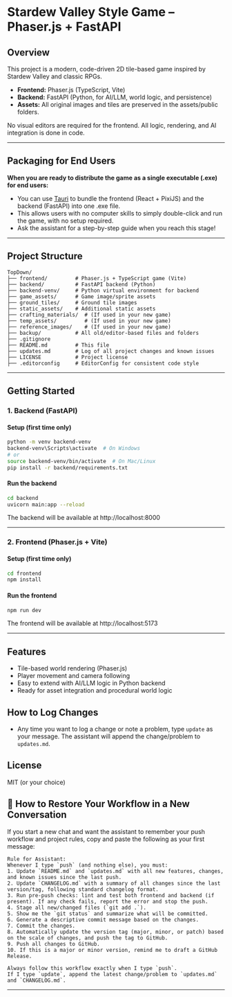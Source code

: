 # Stardew Valley Style Game – Phaser.js + FastAPI

## Overview
This project is a modern, code-driven 2D tile-based game inspired by Stardew Valley and classic RPGs.

- **Frontend:** Phaser.js (TypeScript, Vite)
- **Backend:** FastAPI (Python, for AI/LLM, world logic, and persistence)
- **Assets:** All original images and tiles are preserved in the assets/public folders.

No visual editors are required for the frontend. All logic, rendering, and AI integration is done in code.

---

## Packaging for End Users

**When you are ready to distribute the game as a single executable (.exe) for end users:**
- You can use [Tauri](https://tauri.app/) to bundle the frontend (React + PixiJS) and the backend (FastAPI) into one .exe file.
- This allows users with no computer skills to simply double-click and run the game, with no setup required.
- Ask the assistant for a step-by-step guide when you reach this stage!

---

## Project Structure

```
TopDown/
├── frontend/         # Phaser.js + TypeScript game (Vite)
├── backend/          # FastAPI backend (Python)
├── backend-venv/     # Python virtual environment for backend
├── game_assets/      # Game image/sprite assets
├── ground_tiles/     # Ground tile images
├── static_assets/    # Additional static assets
├── crafting_materials/  # (If used in your new game)
├── temp_assets/         # (If used in your new game)
├── reference_images/    # (If used in your new game)
├── backup/           # All old/editor-based files and folders
├── .gitignore
├── README.md         # This file
├── updates.md        # Log of all project changes and known issues
├── LICENSE           # Project license
├── .editorconfig     # EditorConfig for consistent code style
```

---

## Getting Started

### 1. Backend (FastAPI)

#### Setup (first time only)
```sh
python -m venv backend-venv
backend-venv\Scripts\activate  # On Windows
# or
source backend-venv/bin/activate  # On Mac/Linux
pip install -r backend/requirements.txt
```

#### Run the backend
```sh
cd backend
uvicorn main:app --reload
```
The backend will be available at http://localhost:8000

---

### 2. Frontend (Phaser.js + Vite)

#### Setup (first time only)
```sh
cd frontend
npm install
```

#### Run the frontend
```sh
npm run dev
```
The frontend will be available at http://localhost:5173

---

## Features
- Tile-based world rendering (Phaser.js)
- Player movement and camera following
- Easy to extend with AI/LLM logic in Python backend
- Ready for asset integration and procedural world logic

## How to Log Changes
- Any time you want to log a change or note a problem, type `update` as your message. The assistant will append the change/problem to `updates.md`.

## License
MIT (or your choice)

## 📝 How to Restore Your Workflow in a New Conversation

If you start a new chat and want the assistant to remember your push workflow and project rules, copy and paste the following as your first message:

```
Rule for Assistant:
Whenever I type `push` (and nothing else), you must:
1. Update `README.md` and `updates.md` with all new features, changes, and known issues since the last push.
2. Update `CHANGELOG.md` with a summary of all changes since the last version/tag, following standard changelog format.
3. Run pre-push checks: lint and test both frontend and backend (if present). If any check fails, report the error and stop the push.
4. Stage all new/changed files (`git add .`).
5. Show me the `git status` and summarize what will be committed.
6. Generate a descriptive commit message based on the changes.
7. Commit the changes.
8. Automatically update the version tag (major, minor, or patch) based on the scale of changes, and push the tag to GitHub.
9. Push all changes to GitHub.
10. If this is a major or minor version, remind me to draft a GitHub Release.

Always follow this workflow exactly when I type `push`.
If I type `update`, append the latest change/problem to `updates.md` and `CHANGELOG.md`.
```

--- 